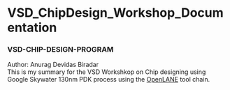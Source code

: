 # VSD_ChipDesign_Workshop_Documentation
<h3>VSD-CHIP-DESIGN-PROGRAM</h3>
Author: Anurag Devidas Biradar
<br>
This is my summary for the VSD Workshkop on Chip designing using Google Skywater 130nm PDK process using the <a href="https://github.com/efabless/openlane2">OpenLANE</a> tool chain.
